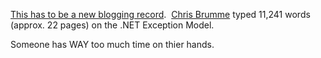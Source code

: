 [This has to be a new blogging
record](http://blogs.gotdotnet.com/cbrumme/permalink.aspx/d5fbb311-0c95-46ac-9c46-8f8c0e6ae561). 
[Chris Brumme](http://blogs.gotdotnet.com/cbrumme/) typed 11,241 words
(approx. 22 pages) on the .NET Exception Model.

Someone has WAY too much time on thier hands.
